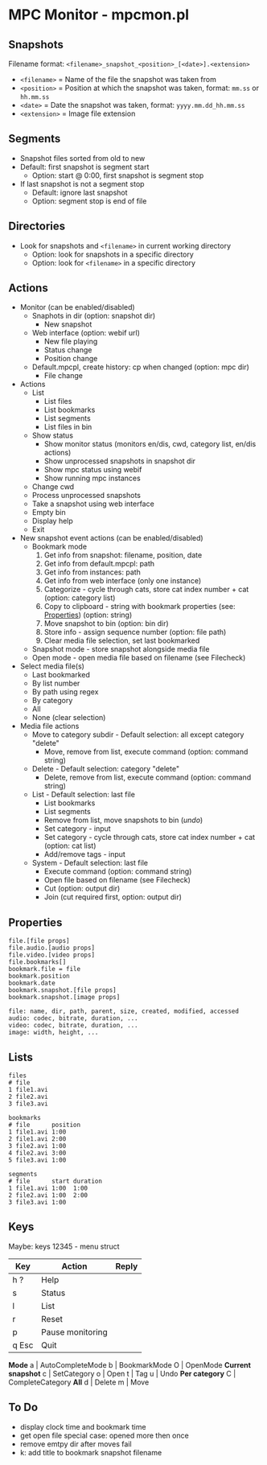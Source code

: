 # MPC Monitor - mpcmon.pl

## Snapshots

Filename format: `<filename>_snapshot_<position>_[<date>].<extension>`

- `<filename>` = Name of the file the snapshot was taken from
- `<position>` = Position at which the snapshot was taken, format: `mm.ss` or `hh.mm.ss`
- `<date>` = Date the snapshot was taken, format: `yyyy.mm.dd_hh.mm.ss`
- `<extension>` = Image file extension

## Segments

- Snapshot files sorted from old to new
- Default: first snapshot is segment start
  - Option: start @ 0:00, first snapshot is segment stop
- If last snapshot is not a segment stop
  - Default: ignore last snapshot
  - Option: segment stop is end of file

## Directories

- Look for snapshots and `<filename>` in current working directory
  - Option: look for snapshots in a specific directory
  - Option: look for `<filename>` in a specific directory

## Actions

* Monitor (can be enabled/disabled)
  * Snaphots in dir (option: snapshot dir)
    * New snapshot
  * Web interface (option: webif url)
    * New file playing
    * Status change
    * Position change
  * Default.mpcpl, create history: cp when changed (option: mpc dir)
    * File change
* Actions
  * List
    * List files
    * List bookmarks
    * List segments
    * List files in bin
  * Show status
    * Show monitor status (monitors en/dis, cwd, category list, en/dis actions)
    * Show unprocessed snapshots in snapshot dir
    * Show mpc status using webif
    * Show running mpc instances
  * Change cwd
  * Process unprocessed snapshots
  * Take a snapshot using web interface
  * Empty bin
  * Display help
  * Exit
* New snapshot event actions (can be enabled/disabled)
  * Bookmark mode
    1. Get info from snapshot: filename, position, date
    1. Get info from default.mpcpl: path
    1. Get info from instances: path
    1. Get info from web interface (only one instance)
    1. Categorize - cycle through cats, store cat index number + cat (option: category list)
    1. Copy to clipboard - string with bookmark properties (see: [Properties](#properties)) (option: string)
    1. Move snapshot to bin (option: bin dir)
    1. Store info - assign sequence number (option: file path)
    1. Clear media file selection, set last bookmarked
  * Snapshot mode - store snapshot alongside media file
  * Open mode - open media file based on filename (see Filecheck)
* Select media file(s)
  * Last bookmarked
  * By list number
  * By path using regex
  * By category
  * All
  * None (clear selection)
* Media file actions
  * Move to category subdir - Default selection: all except category "delete"
    * Move, remove from list, execute command (option: command string)
  * Delete - Default selection: category "delete"
    * Delete, remove from list, execute command (option: command string)
  * List - Default selection: last file
    * List bookmarks
    * List segments
    * Remove from list, move snapshots to bin (*undo*)
    * Set category - input
    * Set category - cycle through cats, store cat index number + cat (option: cat list)
    * Add/remove tags - input
  * System - Default selection: last file
    * Execute command (option: command string)
    * Open file based on filename (see Filecheck)
    * Cut (option: output dir)
    * Join (cut required first, option: output dir)

## Properties

```
file.[file props]
file.audio.[audio props]
file.video.[video props]
file.bookmarks[]
bookmark.file = file
bookmark.position
bookmark.date
bookmark.snapshot.[file props]
bookmark.snapshot.[image props]

file: name, dir, path, parent, size, created, modified, accessed
audio: codec, bitrate, duration, ...
video: codec, bitrate, duration, ...
image: width, height, ...
```

## Lists

```
files
# file
1 file1.avi
2 file2.avi
3 file3.avi

bookmarks
# file      position
1 file1.avi 1:00
2 file1.avi 2:00
3 file2.avi 1:00
4 file2.avi 3:00
5 file3.avi 1:00

segments
# file      start duration
1 file1.avi 1:00  1:00
2 file2.avi 1:00  2:00
3 file3.avi 1:00

```

## Keys

Maybe: keys 12345 - menu struct

Key     | Action | Reply
------- | ------ | -----
h ?     | Help
s       | Status
l       | List
r       | Reset
p       | Pause monitoring
q Esc   | Quit
**Mode**
a       | AutoCompleteMode
b       | BookmarkMode
O       | OpenMode
**Current snapshot**
c       | SetCategory
o       | Open
t       | Tag
u       | Undo
**Per category**
C       | CompleteCategory
**All**
d       | Delete
m       | Move

## To Do

- display clock time and bookmark time
- get open file special case: opened more then once
- remove emtpy dir after moves fail
- k: add title to bookmark snapshot filename
